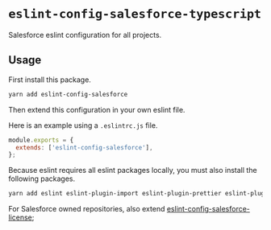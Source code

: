 # `eslint-config-salesforce-typescript`

Salesforce eslint configuration for all projects.

## Usage

First install this package.

```bash
yarn add eslint-config-salesforce
```

Then extend this configuration in your own eslint file.

Here is an example using a `.eslintrc.js` file.

```javascript
module.exports = {
  extends: ['eslint-config-salesforce'],
};
```

Because eslint requires all eslint packages locally, you must also install the following packages.

```bash
yarn add eslint eslint-plugin-import eslint-plugin-prettier eslint-plugin-jsdoc
```

For Salesforce owned repositories, also extend [eslint-config-salesforce-license](../eslint-config-salesforce-license);
